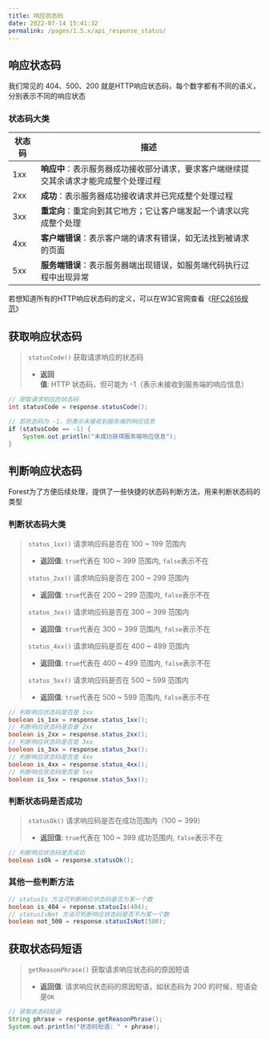 ```yaml
---
title: 响应状态码
date: 2022-07-14 15:41:32
permalink: /pages/1.5.x/api_response_status/
---
```


## 响应状态码

我们常见的 404、500、200 就是HTTP响应状态码，每个数字都有不同的语义，分别表示不同的响应状态

### 状态码大类

| 状态码 | 描述                                                |
| ----- |---------------------------------------------------|
| 1xx | <b>响应中</b>：表⽰服务器成功接收部分请求，要求客户端继续提交其余请求才能完成整个处理过程 |
| 2xx | <b>成功</b>：表⽰服务器成功接收请求并已完成整个处理过程                  |
| 3xx | <b>重定向</b>：重定向到其它地方；它让客户端发起一个请求以完成整个处理           |
| 4xx | <b>客户端错误</b>：表示客户端的请求有错误，如⽆法找到被请求的页⾯             |
| 5xx | <b>服务端错误</b>：表示服务器端出现错误，如服务端代码执行过程中出现异常          |

若想知道所有的HTTP响应状态码的定义，可以在W3C官网查看《[RFC2616规范](https://www.w3.org/Protocols/rfc2616/rfc2616-sec6.html#sec6.1.1)》

## 获取响应状态码

> `statusCode()` 获取请求响应的状态码
> 
>- <b>返回值</b>: HTTP 状态码，但可能为 -1（表示未接收到服务端的响应信息）


```java
// 获取请求响应的状态码
int statusCode = response.statusCode();

// 若状态码为 -1，则表示未接收到服务端的响应信息
if (statusCode == -1) {
    System.out.println("未成功获得服务端响应信息");
}
```


## 判断响应状态码

Forest为了方便后续处理，提供了一些快捷的状态码判断方法，用来判断状态码的类型

### 判断状态码大类

> `status_1xx()` 请求响应码是否在 100 ~ 199 范围内
> 
>- <b>返回值</b>: `true`代表在 100 ~ 399 范围内, `false`表示不在
>
> `status_2xx()` 请求响应码是否在 200 ~ 299 范围内
>
>- <b>返回值</b>: `true`代表在 200 ~ 299 范围内, `false`表示不在
>
> `status_3xx()` 请求响应码是否在 300 ~ 399 范围内
>
>- <b>返回值</b>: `true`代表在 300 ~ 399 范围内, `false`表示不在
> 
> `status_4xx()` 请求响应码是否在 400 ~ 499 范围内
>
>- <b>返回值</b>: `true`代表在 400 ~ 499 范围内, `false`表示不在
>
> `status_5xx()` 请求响应码是否在 500 ~ 599 范围内
>
>- <b>返回值</b>: `true`代表在 500 ~ 599 范围内, `false`表示不在

```java
// 判断响应状态码是否是 1xx
boolean is_1xx = response.status_1xx();
// 判断响应状态码是否是 2xx
boolean is_2xx = response.status_2xx();
// 判断响应状态码是否是 3xx
boolean is_3xx = response.status_3xx();
// 判断响应状态码是否是 4xx
boolean is_4xx = response.status_4xx();
// 判断响应状态码是否是 5xx
boolean is_5xx = response.status_5xx();
```

### 判断状态码是否成功

> `statusOk()` 请求响应码是否在成功范围内（100 ~ 399）
>
>- <b>返回值</b>: `true`代表在 100 ~ 399 成功范围内, `false`表示不在

```java
// 判断响应状态码是否成功
boolean isOk = response.statusOk();
```

### 其他一些判断方法

```java
// statusIs 方法可判断响应状态码是否为某一个数
boolean is_404 = reponse.statusIs(404);
// statusIsNot 方法可判断响应状态码是否不为某一个数
boolean not_500 = response.statusIsNot(500);
```


## 获取状态码短语

> `getReasonPhrase()` 获取请求响应状态码的原因短语
>
>- <b>返回值</b>: 请求响应状态码的原因短语，如状态码为 200 的时候，短语会是`OK`

```java
// 获取状态码短语
String phrase = response.getReasonPhrase();
System.out.println("状态码短语: " + phrase);
```
